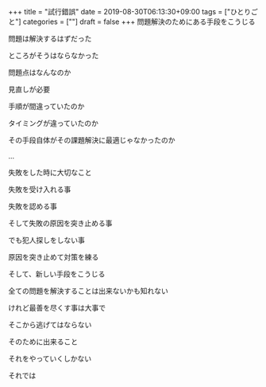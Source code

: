 +++
title = "試行錯誤"
date = 2019-08-30T06:13:30+09:00
tags = ["ひとりごと"]
categories = [""]
draft = false
+++
問題解決のためにある手段をこうじる

問題は解決するはずだった

ところがそうはならなかった

問題点はなんなのか

見直しが必要

手順が間違っていたのか

タイミングが違っていたのか

その手段自体がその課題解決に最適じゃなかったのか

...

失敗をした時に大切なこと

失敗を受け入れる事

失敗を認める事

そして失敗の原因を突き止める事

でも犯人探しをしない事

原因を突き止めて対策を練る

そして、新しい手段をこうじる

全ての問題を解決することは出来ないかも知れない

けれど最善を尽くす事は大事で

そこから逃げてはならない

そのために出来ること

それをやっていくしかない

それでは
